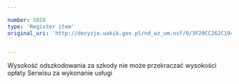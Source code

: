 ```yaml
---

number: 5028
type: 'Register item'
original_uri: 'http://decyzje.uokik.gov.pl/nd_wz_um.nsf/0/3F20CC262C194C19C1257BA400322B57?OpenDocument'


---
```


Wysokość odszkodowania za szkody nie może przekraczać wysokości opłaty Serwisu za wykonanie usługi
